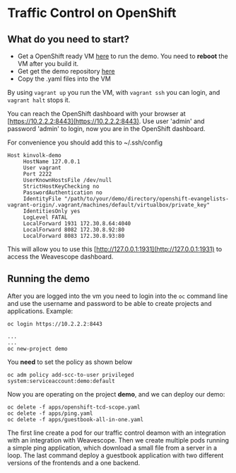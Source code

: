 # Traffic Control on OpenShift

## What do you need to start?
- Get a OpenShift ready VM [here](https://github.com/kinvolk/openshift-evangelists-vagrant-origin) to run the demo. You need to __reboot__ the VM after you build it.
- Get get the demo repository [here](https://github.com/kinvolk/demo)
- Copy the .yaml files into the VM

By using ``` vagrant up ``` you run the VM, with ``` vagrant ssh ``` you can login, and ``` vagrant halt``` stops it.

You can reach the OpenShift dashboard with your browser at [https://10.2.2.2:8443](https://10.2.2.2:8443). Use user 'admin' and password 'admin' to login, now you are in the OpenShift dashboard.

For convenience you should add this to ~/.ssh/config

```ssh
Host kinvolk-demo
     HostName 127.0.0.1
     User vagrant
     Port 2222
     UserKnownHostsFile /dev/null
     StrictHostKeyChecking no
     PasswordAuthentication no
     IdentityFile "/path/to/your/demo/directory/openshift-evangelists-vagrant-origin/.vagrant/machines/default/virtualbox/private_key"
     IdentitiesOnly yes
     LogLevel FATAL
     LocalForward 1931 172.30.8.64:4040
     LocalForward 8082 172.30.8.92:80
     LocalForward 8083 172.30.8.93:80
```

This will allow you to use this [http://127.0.0.1:1931](http://127.0.0.1:1931) to access the Weavescope dashboard.

## Running the demo
After you are logged into the vm you need to login into the ```oc``` command line and use the username and password to be able to create projects and applications.
Example:

```
oc login https://10.2.2.2:8443

...
...
oc new-project demo

```

You __need__ to set the policy as shown below

```
oc adm policy add-scc-to-user privileged system:serviceaccount:demo:default
```
Now you are operating on the project __demo__, and we can deploy our demo:


```
oc delete -f apps/openshift-tcd-scope.yaml
oc delete -f apps/ping.yaml
oc delete -f apps/guestbook-all-in-one.yaml
```

The first line create a pod for our traffic control deamon with an integration with an integration with Weavescope.
Then we create multiple pods running a simple ping application, which download a small file from a server in a loop.
The last command deploy a guestbook application with two different versions of the frontends and a one backend.

